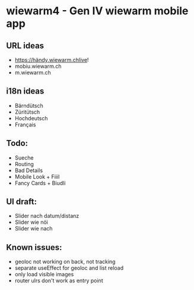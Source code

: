 # wiewarm4 - Gen IV wiewarm mobile app

## URL ideas

 * https://händy.wiewarm.chlive!
 * mobiu.wiewarm.ch
 * m.wiewarm.ch

## i18n ideas

 * Bärndütsch
 * Züritütsch
 * Hochdeutsch
 * Français

## Todo:

 * Sueche
 * Routing 
 * Bad Details
 * Mobile Look + Fiiil
 * Fancy Cards + Biudli

## UI draft:

 * Slider nach datum/distanz
 * Slider wie nöi
 * Slider wie nach

## Known issues:

 * geoloc not working on back, not tracking
 * separate useEffect for geoloc and list reload
 * only load visible images
 * router ulrs don't work as entry point
